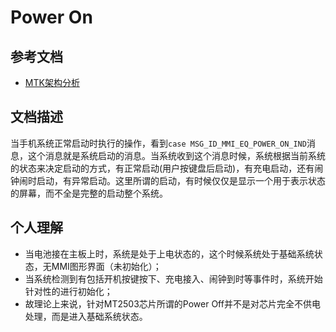 # Power On

## 参考文档

* [MTK架构分析](https://wenku.baidu.com/view/76edbdb7b4daa58da1114a62.html)

## 文档描述

当手机系统正常启动时执行的操作，看到`case MSG_ID_MMI_EQ_POWER_ON_IND`消息，这个消息就是系统启动的消息。当系统收到这个消息时候，系统根据当前系统的状态来决定启动的方式，有正常启动(用户按键盘后启动)，有充电启动，还有闹钟闹时启动，有异常启动。这里所谓的启动，有时候仅仅是显示一个用于表示状态的屏幕，而不全是完整的启动整个系统。

## 个人理解

* 当电池接在主板上时，系统是处于上电状态的，这个时候系统处于基础系统状态，无MMI图形界面（未初始化）；
* 当系统检测到有包括开机按键按下、充电接入、闹钟到时等事件时，系统开始针对性的进行初始化；
* 故理论上来说，针对MT2503芯片所谓的Power Off并不是对芯片完全不供电处理，而是进入基础系统状态。
